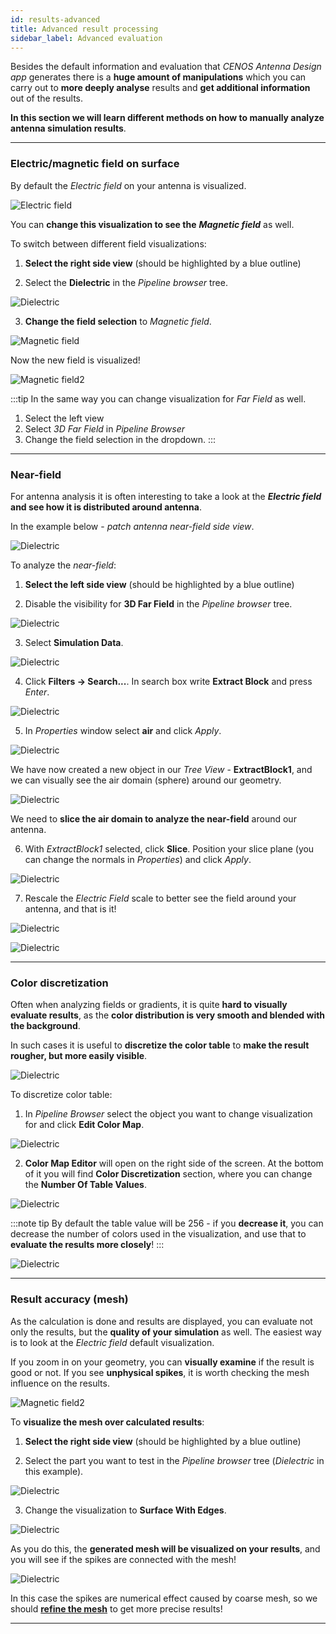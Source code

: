 ```yaml
---
id: results-advanced
title: Advanced result processing
sidebar_label: Advanced evaluation
---
```


Besides the default information and evaluation that *CENOS Antenna Design app* generates there is a **huge amount of manipulations** which you can carry out to **more deeply analyse** results and **get additional information** out of the results.

**In this section we will learn different methods on how to manually analyze antenna simulation results**.

---

### Electric/magnetic field on surface

By default the *Electric field* on your antenna is visualized.

<p align="center">

![Electric field](assets/results/30.png)

</p>

You can **change this visualization to see the** ***Magnetic field*** as well.

To switch between different field visualizations:

1. **Select the right side view** (should  be highlighted by a blue outline)

2. Select the **Dielectric** in the *Pipeline browser* tree.

<p align="center">

![Dielectric](assets/results/11.png)

</p>

3. **Change the field selection** to *Magnetic field*.

<p align="center">

![Magnetic field](assets/results/12.png)

</p>

Now the new field is visualized!

<p align="center">

![Magnetic field2](assets/results/13.png)

</p>

:::tip
In the same way you can change visualization for *Far Field* as well.
1. Select the left view
2. Select *3D Far Field* in *Pipeline Browser*
3. Change the field selection in the dropdown.
:::

---

### Near-field

For antenna analysis it is often interesting to take a look at the ***Electric field*** **and see how it is distributed around antenna**.

In the example below - *patch antenna near-field side view*.

<p align="center">

![Dielectric](assets/results/25.png)

</p>

To analyze the *near-field*:

1. **Select the left side view** (should  be highlighted by a blue outline)

2. Disable the visibility for **3D Far Field** in the *Pipeline browser* tree.

<p align="center">

![Dielectric](assets/results/17.png)

</p>

3. Select **Simulation Data**.

<p align="center">

![Dielectric](assets/results/18.png)

</p>

4. Click **Filters → Search...**. In search box write **Extract Block** and press *Enter*.

<p align="center">

![Dielectric](assets/results/19.png)

</p>

5. In *Properties* window select **air** and click *Apply*.

<p align="center">

![Dielectric](assets/results/20.png)

</p>

We have now created a new object in our *Tree View* - **ExtractBlock1**, and we can visually see the air domain (sphere) around our geometry.

<p align="center">

![Dielectric](assets/results/21.png)

</p>

We need to **slice the air domain to analyze the near-field** around our antenna.

6. With *ExtractBlock1* selected, click **Slice**. Position your slice plane (you can change the normals in *Properties*) and click *Apply*.

<p align="center">

![Dielectric](assets/results/22.png)

</p>

7. Rescale the *Electric Field* scale to better see the field around your antenna, and that is it!

<p align="center">

![Dielectric](assets/results/23.png)

</p>

<p align="center">

![Dielectric](assets/results/24.png)

</p>

---

### Color discretization

Often when analyzing fields or gradients, it is quite **hard to visually evaluate results**, as the **color distribution is very smooth and blended with the background**.

In such cases it is useful to **discretize the color table** to **make the result rougher, but more easily visible**.

<p align="center">

![Dielectric](assets/results/26.png)

</p>

To discretize color table:

1. In *Pipeline Browser* select the object you want to change visualization for and click **Edit Color Map**.

<p align="center">

![Dielectric](assets/results/27.png)

</p>

2. **Color Map Editor** will open on the right side of the screen. At the bottom of it you will find **Color Discretization** section, where you can change the **Number Of Table Values**.

<p align="center">

![Dielectric](assets/results/28.png)

</p>

:::note tip
By default the table value will be 256 - if you **decrease it**, you can decrease the number of colors used in the visualization, and use that to **evaluate the results more closely**!
:::

<p align="center">

![Dielectric](assets/results/29.png)

</p>

---

### Result accuracy (mesh)

As the calculation is done and results are displayed, you can evaluate not only the results, but the **quality of your simulation** as well. The easiest way is to look at the *Electric field* default visualization.

If you zoom in on your geometry, you can **visually examine** if the result is good or not. If you see **unphysical spikes**, it is worth checking the mesh influence on the results.

<p align="center">

![Magnetic field2](assets/results/14.png)

</p>

To **visualize the mesh over calculated results**:

1. **Select the right side view** (should  be highlighted by a blue outline)

2. Select the part you want to test in the *Pipeline browser* tree (*Dielectric* in this example).

<p align="center">

![Dielectric](assets/results/11.png)

</p>

3. Change the visualization to **Surface With Edges**.

<p align="center">

![Dielectric](assets/results/15.png)

</p>

As you do this, the **generated mesh will be visualized on your results**, and you will see if the spikes are connected with the mesh!

<p align="center">

![Dielectric](assets/results/16.png)

</p>

In this case the spikes are numerical effect caused by coarse mesh, so we should **[refine the mesh](meshing)** to get more precise results!

---
